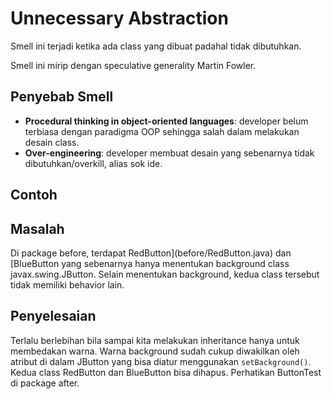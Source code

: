 # Unnecessary Abstraction

Smell ini terjadi ketika ada class yang dibuat padahal tidak dibutuhkan.

Smell ini mirip dengan speculative generality Martin Fowler.

## Penyebab Smell

- **Procedural thinking in object-oriented languages**: developer belum terbiasa dengan paradigma OOP sehingga salah dalam melakukan desain class.
- **Over-engineering**: developer membuat desain yang sebenarnya tidak dibutuhkan/overkill, alias sok ide.

## Contoh

## Masalah

Di package before, terdapat <github-url to="before/BlueButton.java">RedButton](before/RedButton.java) dan [BlueButton</github-url> yang sebenarnya hanya menentukan background class javax.swing.JButton. Selain menentukan background, kedua class tersebut tidak memiliki behavior lain.

## Penyelesaian

Terlalu berlebihan bila sampai kita melakukan inheritance hanya untuk membedakan warna. Warna background sudah cukup diwakilkan oleh atribut di dalam JButton yang bisa diatur menggunakan `setBackground()`. Kedua class RedButton dan BlueButton bisa dihapus. Perhatikan <github-url to="after/ButtonTest.java">ButtonTest</github-url> di package after.
